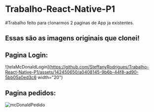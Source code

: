 # Trabalho-React-Native-P1
#Trabalho feito para clonarmos 2 paginas de App ja existentes.
## Essas são as imagens originais que clonei!

## Pagina Login:

![telaMcDonaldLogin](https://github.com/SteffanyRodrigues/Trabalho-React-Native-P1/assets/142450650/a0408145-9b6b-44f8-ad90-5bb05a0ed3c6 width="20")

## Pagina pedidos:


![mcDonaldPedido](https://github.com/SteffanyRodrigues/Trabalho-React-Native-P1/assets/142450650/8b761514-04a8-4c7b-9023-2d4abe4499ba)
